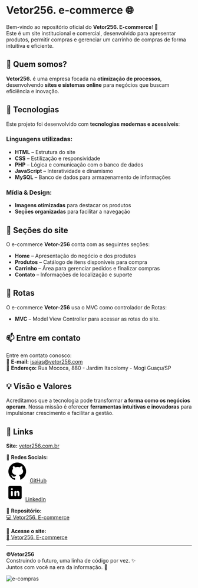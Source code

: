 # Vetor256. e-commerce 🌐

Bem-vindo ao repositório oficial do **Vetor256. E-commerce**! 🚀  
Este é um site institucional e comercial, desenvolvido para apresentar produtos, permitir compras e gerenciar um carrinho de compras de forma intuitiva e eficiente.  

## 🧩 Quem somos?

**Vetor256.** é uma empresa focada na **otimização de processos**, desenvolvendo **sites e sistemas online** para negócios que buscam eficiência e inovação.  

## 🔧 Tecnologias  

Este projeto foi desenvolvido com **tecnologias modernas e acessíveis**:  

### **Linguagens utilizadas:**  
- **HTML** – Estrutura do site  
- **CSS** – Estilização e responsividade  
- **PHP** – Lógica e comunicação com o banco de dados  
- **JavaScript** – Interatividade e dinamismo  
- **MySQL** – Banco de dados para armazenamento de informações  

### **Mídia & Design:**  
- **Imagens otimizadas** para destacar os produtos  
- **Seções organizadas** para facilitar a navegação  

## 🌟 Seções do site  

O e-commerce **Vetor-256** conta com as seguintes seções:  
- **Home** – Apresentação do negócio e dos produtos  
- **Produtos** – Catálogo de itens disponíveis para compra  
- **Carrinho** – Área para gerenciar pedidos e finalizar compras  
- **Contato** – Informações de localização e suporte  

## 🌟 Rotas

O e-commerce **Vetor-256** usa o MVC como controlador de Rotas:  
- **MVC** – Model View Controller para acessar as rotas do site.  

## 📫 Entre em contato  

Entre em contato conosco:  
📧 **E-mail:** isaias@vetor256.com  
📍 **Endereço:** Rua Mococa, 880 - Jardim Itacolomy - Mogi Guaçu/SP  

## 💡 Visão e Valores  

Acreditamos que a tecnologia pode transformar **a forma como os negócios operam**. Nossa missão é oferecer **ferramentas intuitivas e inovadoras** para impulsionar crescimento e facilitar a gestão.  

## 🔗 Links  

**Site:** [vetor256.com.br](https://vetor256.com)  

📌 **Redes Sociais:**  
<img src="./assets/img/logotipo-do-github.png" alt="Github"> [GitHub](https://github.com/IsaiasLourenco)  
<img src="./assets/img/logotipo-do-linkedin.png" alt="LinkedIn"> [LinkedIn](https://www.linkedin.com/in/isaias-lourenco/)  

📌 **Repositório:**  
<a href="https://github.com/IsaiasLourenco/e-compras" target="_blank"> 💻 Vetor256. E-commerce</a>  

📌 **Acesse o site:**  
<a href="https://isaiaslourenco.github.io/ecommerce/" target="_blank">🔗 Vetor256. E-commerce</a>  

---

**©Vetor256**  
Construindo o futuro, uma linha de código por vez. ✨  
Juntos com você na era da informação. 🚀  

<img src="./assets/img/e-compras.gif" alt="e-compras">